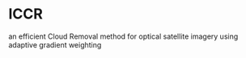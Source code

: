 # ICCR
an efficient Cloud Removal method for optical satellite imagery using adaptive gradient weighting
